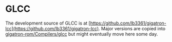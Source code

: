 # GLCC

The development source of GLCC is at [https://github.com/lb3361/gigatron-lcc](https://github.com/lb3361/gigatron-lcc).  Major versions are copied into [gigatron-rom/Compilers/glcc](../../../Compilers/glcc) but might eventually move here some day.

